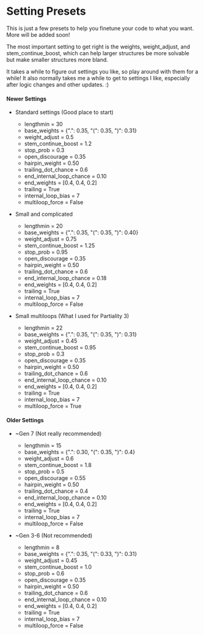 # Setting Presets
This is just a few presets to help you finetune your code to what you want. More will be added soon!

The most important setting to get right is the weights, weight_adjust, and stem_continue_boost, which can help larger structures be more solvable but make smaller structures more bland.

It takes a while to figure out settings you like, so play around with them for a while! It also normally takes me a while to get to settings I like, especially after logic changes and other updates. :)

#### Newer Settings

- Standard settings (Good place to start)
    - lengthmin = 30
    - base_weights = {".": 0.35, "(": 0.35, ")": 0.31}
    - weight_adjust = 0.5
    - stem_continue_boost = 1.2
    - stop_prob = 0.3
    - open_discourage = 0.35
    - hairpin_weight = 0.50
    - trailing_dot_chance = 0.6
    - end_internal_loop_chance = 0.10
    - end_weights = [0.4, 0.4, 0.2]
    - trailing = True
    - internal_loop_bias = 7
    - multiloop_force = False

- Small and complicated
    - lengthmin = 20
    - base_weights = {".": 0.35, "(": 0.35, ")": 0.40}
    - weight_adjust = 0.75
    - stem_continue_boost = 1.25
    - stop_prob = 0.95
    - open_discourage = 0.35
    - hairpin_weight = 0.50
    - trailing_dot_chance = 0.6
    - end_internal_loop_chance = 0.18
    - end_weights = [0.4, 0.4, 0.2]
    - trailing = True
    - internal_loop_bias = 7
    - multiloop_force = False

- Small multiloops (What I used for Partiality 3)
    - lengthmin = 22
    - base_weights = {".": 0.35, "(": 0.35, ")": 0.31}
    - weight_adjust = 0.45
    - stem_continue_boost = 0.95
    - stop_prob = 0.3
    - open_discourage = 0.35
    - hairpin_weight = 0.50
    - trailing_dot_chance = 0.6
    - end_internal_loop_chance = 0.10
    - end_weights = [0.4, 0.4, 0.2]
    - trailing = True
    - internal_loop_bias = 7
    - multiloop_force = True

#### Older Settings

- ~Gen 7 (Not really recommended)
    - lengthmin = 15
    - base_weights = {".": 0.30, "(": 0.35, ")": 0.4}
    - weight_adjust = 0.6
    - stem_continue_boost = 1.8
    - stop_prob = 0.5
    - open_discourage = 0.55
    - hairpin_weight = 0.50
    - trailing_dot_chance = 0.4
    - end_internal_loop_chance = 0.10
    - end_weights = [0.4, 0.4, 0.2]
    - trailing = True
    - internal_loop_bias = 7
    - multiloop_force = False

- ~Gen 3-6 (Not recommended)
    - lengthmin = 8
    - base_weights = {".": 0.35, "(": 0.33, ")": 0.31}
    - weight_adjust = 0.45
    - stem_continue_boost = 1.0
    - stop_prob = 0.6
    - open_discourage = 0.35
    - hairpin_weight = 0.50
    - trailing_dot_chance = 0.6
    - end_internal_loop_chance = 0.10
    - end_weights = [0.4, 0.4, 0.2]
    - trailing = True
    - internal_loop_bias = 7
    - multiloop_force = False